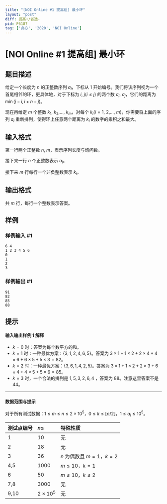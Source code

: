 ```yaml
---
title: "[NOI Online #1 提高组] 最小环"
layout: "post"
diff: 提高+/省选-
pid: P6187
tag: ['贪心', '2020', 'NOI Online']
---
```

# [NOI Online #1 提高组] 最小环
## 题目描述

给定一个长度为 $n$ 的正整数序列 $a_i$，下标从 $1$ 开始编号。我们将该序列视为一个首尾相邻的环，更具体地，对于下标为 $i$, $j(i \leqslant j)$ 的两个数 $a_i$, $a_j$，它们的距离为 $\min(j-i, i+n-j)$。

现在再给定 $m$ 个整数 $k_1$, $k_2$,..., $k_m$，对每个 $k_i(i=1$, $2$,..., $m)$，你需要将上面的序列 $a_i$ 重新排列，使得环上任意两个距离为 $k_i$ 的数字的乘积之和最大。
## 输入格式

第一行两个正整数 $n$, $m$，表示序列长度与询问数。

接下来一行 $n$ 个正整数表示 $a_i$。

接下来 $m$ 行每行一个非负整数表示 $k_i$。

## 输出格式

共 $m$ 行，每行一个整数表示答案。
## 样例

### 样例输入 #1
```
6 4
1 2 3 4 5 6
0
1
2
3
```
### 样例输出 #1
```
91
82
85
88
```
## 提示

#### 输入输出样例 1 解释
- $k=0$ 时：答案为每个数平方的和。
- $k=1$ 时：一种最优方案：$\{3,1,2,4,6,5\}$。答案为 $3 \times 1 + 1 \times 2 + 2 \times 4 + 4 \times 6 + 6 \times 5 + 5 \times 3 = 82$。
- $k=2$ 时：一种最优方案：$\{3,6,1,4,2,5\}$。答案为 $3 \times 1 + 1 \times 2 + 2 \times 3 + 6 \times 4 + 4 \times 5 + 5 \times 6 = 85$。
- $k=3$ 时，一个合法的排列是 $1,5,3,2,6,4$ ，答案为 $88$。注意这里答案不是 $44$。

---

#### 数据范围与提示
对于所有测试数据：$1 \leqslant m \leqslant n \leqslant 2 \times 10^5$，$0 \leqslant k \leqslant \lfloor n/2\rfloor$，$1 \leqslant a_i \leqslant 10^5$。

| 测试点编号 | $n \leqslant$ | 特殊性质|
| :--- | :--- | :--- |
| 1 | $10$ | 无 |
| 2 | $18$ | 无 |
| 3 | $36$ | $n$ 为偶数且 $m=1$，$k=2$ |
| 4,5 | $1000$ | $m \leqslant 10$，$k=1$ |
| 6 | $50$ | $m \leqslant 10$，$k \leqslant 2$ |
| 7,8 | $3000$ | 无 |
| 9,10 | $2 \times 10^5$ | 无 |
